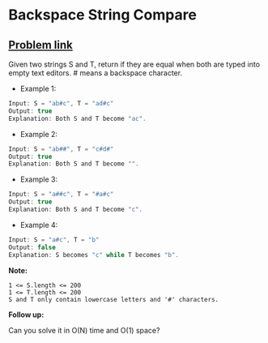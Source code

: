 # Backspace String Compare

## [Problem link](https://leetcode.com/problems/backspace-string-compare/)

Given two strings S and T, return if they are equal when both are typed into empty text editors. # means a backspace character.

- Example 1:

``` js
Input: S = "ab#c", T = "ad#c"
Output: true
Explanation: Both S and T become "ac".
```

- Example 2:

``` js
Input: S = "ab##", T = "c#d#"
Output: true
Explanation: Both S and T become "".
```

- Example 3:

``` js
Input: S = "a##c", T = "#a#c"
Output: true
Explanation: Both S and T become "c".
```

- Example 4:

``` js
Input: S = "a#c", T = "b"
Output: false
Explanation: S becomes "c" while T becomes "b".
```

**Note:**

`1 <= S.length <= 200`  
`1 <= T.length <= 200`  
`S and T only contain lowercase letters and '#' characters.`  

**Follow up:**

Can you solve it in O(N) time and O(1) space?
